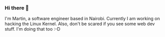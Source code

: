 ### Hi there 👋
I'm Martin, a software engineer based in Nairobi. Currently I am working on hacking the Linux Kernel. Also, don't be scared if you see some web dev stuff. I'm doing that too :-D 
<!--
**samkergachu/samkergachu** is a ✨ _special_ ✨ repository because its `README.md` (this file) appears on your GitHub profile.

Here are some ideas to get you started:

- 🔭 I’m currently working on ...
- 🌱 I’m currently learning ...
- 👯 I’m looking to collaborate on ...
- 🤔 I’m looking for help with ...
- 💬 Ask me about ...
- 📫 How to reach me: ...
- 😄 Pronouns: ...
- ⚡ Fun fact: ...
-->
